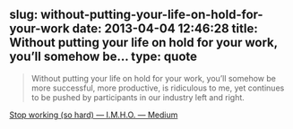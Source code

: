 slug: without-putting-your-life-on-hold-for-your-work
date: 2013-04-04 12:46:28
title: Without putting your life on hold for your work, you’ll somehow be...
type: quote
---

> Without putting your life on hold for your work, you’ll somehow be more successful, more productive, is ridiculous to me, yet continues to be pushed by participants in our industry left and right.

[Stop working (so hard) — I.M.H.O. — Medium](https://medium.com/i-m-h-o/ef4772e3c628)
